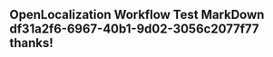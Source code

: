 <properties
ms.topic="hero-topic"
ms.test1="hero-topic"
ms.test2="test"/>

## OpenLocalization Workflow Test MarkDown df31a2f6-6967-40b1-9d02-3056c2077f77 thanks!
